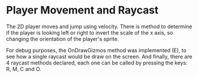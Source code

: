 # Player Movement and Raycast
The 2D player moves and jump using velocity. 
There is method to determine if the player is looking left or right to invert the scale of the x axis, so changing the orientation of the player's sprite.

For debug purposes, the OnDrawGizmos method was implemented (E), to see how a single raycast would be draw on the screen.
And finally, there are 4 raycast methods declared, each one can be called by pressing the keys: R, M, C and O.